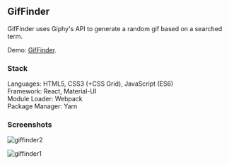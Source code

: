 ## GifFinder

GifFinder uses Giphy's API to generate a random gif based on a searched term.

Demo: [GifFinder](https://tamaramarr.github.io/gif-finder/).

### Stack

Languages: HTML5, CSS3 (+CSS Grid), JavaScript (ES6)<br />
Framework: React, Material-UI<br />
Module Loader: Webpack<br />
Package Manager: Yarn<br />

### Screenshots

![giffinder2](https://user-images.githubusercontent.com/25713765/34803984-89295ec0-f676-11e7-8503-85f923f88df2.png)

![giffinder1](https://user-images.githubusercontent.com/25713765/34803985-89464bf2-f676-11e7-8018-ed9deb455446.png)